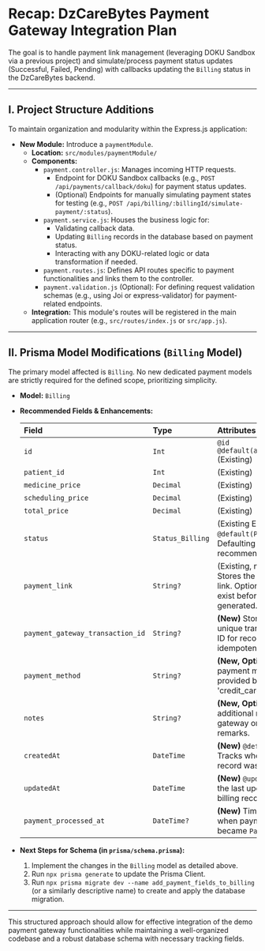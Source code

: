 # Recap: DzCareBytes Payment Gateway Integration Plan

The goal is to handle payment link management (leveraging DOKU Sandbox via a previous project) and simulate/process payment status updates (Successful, Failed, Pending) with callbacks updating the `Billing` status in the DzCareBytes backend.

---

## I. Project Structure Additions

To maintain organization and modularity within the Express.js application:

* **New Module:** Introduce a `paymentModule`.
    * **Location:** `src/modules/paymentModule/`
    * **Components:**
        * `payment.controller.js`: Manages incoming HTTP requests.
            * Endpoint for DOKU Sandbox callbacks (e.g., `POST /api/payments/callback/doku`) for payment status updates.
            * (Optional) Endpoints for manually simulating payment states for testing (e.g., `POST /api/billing/:billingId/simulate-payment/:status`).
        * `payment.service.js`: Houses the business logic for:
            * Validating callback data.
            * Updating `Billing` records in the database based on payment status.
            * Interacting with any DOKU-related logic or data transformation if needed.
        * `payment.routes.js`: Defines API routes specific to payment functionalities and links them to the controller.
        * `payment.validation.js` (Optional): For defining request validation schemas (e.g., using Joi or express-validator) for payment-related endpoints.
    * **Integration:** This module's routes will be registered in the main application router (e.g., `src/routes/index.js` or `src/app.js`).

---

## II. Prisma Model Modifications (`Billing` Model)

The primary model affected is `Billing`. No new dedicated payment models are strictly required for the defined scope, prioritizing simplicity.

* **Model:** `Billing`
* **Recommended Fields & Enhancements:**

    | Field                            | Type             | Attributes & Purpose                                                                                                |
    | :------------------------------- | :--------------- | :------------------------------------------------------------------------------------------------------------------ |
    | `id`                             | `Int`            | `@id @default(autoincrement())` (Existing)                                                                          |
    | `patient_id`                     | `Int`            | (Existing)                                                                                                          |
    | `medicine_price`                 | `Decimal`        | (Existing)                                                                                                          |
    | `scheduling_price`               | `Decimal`        | (Existing)                                                                                                          |
    | `total_price`                    | `Decimal`        | (Existing)                                                                                                          |
    | `status`                         | `Status_Billing` | (Existing Enum) `@default(Pending)` - Defaulting to `Pending` is recommended.                                     |
    | `payment_link`                   | `String?`        | (Existing, now Optional) Stores the DOKU payment link. Optional if a bill can exist before the link is generated. |
    | `payment_gateway_transaction_id` | `String?`        | **(New)** Stores DOKU's unique transaction/invoice ID for reconciliation and idempotency.                         |
    | `payment_method`                 | `String?`        | **(New, Optional)** Stores payment method if provided by DOKU (e.g., 'credit_card').                               |
    | `notes`                          | `String?`        | **(New, Optional)** For additional notes from the gateway or internal remarks.                                    |
    | `createdAt`                      | `DateTime`       | **(New)** `@default(now())` - Tracks when the billing record was created.                                         |
    | `updatedAt`                      | `DateTime`       | **(New)** `@updatedAt` - Tracks the last update to the billing record.                                            |
    | `payment_processed_at`           | `DateTime?`      | **(New)** Timestamp for when payment status became `Paid` or `Failed`.                                              |

* **Next Steps for Schema (in `prisma/schema.prisma`):**
    1.  Implement the changes in the `Billing` model as detailed above.
    2.  Run `npx prisma generate` to update the Prisma Client.
    3.  Run `npx prisma migrate dev --name add_payment_fields_to_billing` (or a similarly descriptive name) to create and apply the database migration.

---

This structured approach should allow for effective integration of the demo payment gateway functionalities while maintaining a well-organized codebase and a robust database schema with necessary tracking fields.